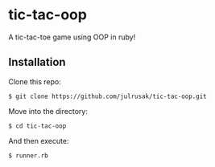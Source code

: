 # tic-tac-oop
A tic-tac-toe game using OOP in ruby!


## Installation

Clone this repo:

	$ git clone https://github.com/julrusak/tic-tac-oop.git

Move into the directory:

    $ cd tic-tac-oop

And then execute:

    $ runner.rb